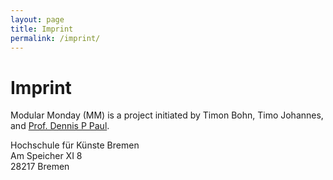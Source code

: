 ```yaml
---
layout: page
title: Imprint
permalink: /imprint/
---
```


# Imprint

Modular Monday (MM) is a project initiated by Timon Bohn, Timo Johannes, and [Prof. Dennis P Paul](mailto:dennis.paul@hfk-bremen.de).

Hochschule für Künste Bremen    
Am Speicher XI 8    
28217 Bremen    

